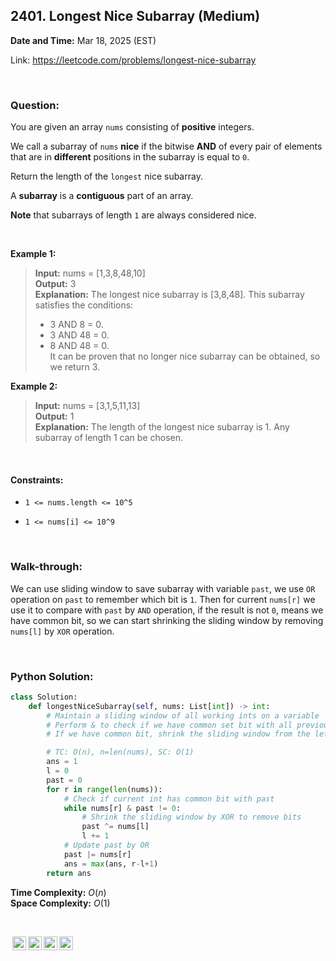 ## 2401. Longest Nice Subarray (Medium)
**Date and Time:** Mar 18, 2025 (EST)

Link: https://leetcode.com/problems/longest-nice-subarray

<br>

### Question:
You are given an array `nums` consisting of **positive** integers.

We call a subarray of `nums` **nice** if the bitwise **AND** of every pair of elements that are in **different** positions in the subarray is equal to `0`.

Return the length of the `longest` nice subarray.

A **subarray** is a **contiguous** part of an array.

**Note** that subarrays of length `1` are always considered nice.

<br>

**Example 1:**
> **Input:** nums = [1,3,8,48,10] <br>
> **Output:** 3 <br>
> **Explanation:** The longest nice subarray is [3,8,48]. This subarray satisfies the conditions:
> - 3 AND 8 = 0.
> - 3 AND 48 = 0.
> - 8 AND 48 = 0. <br>
> It can be proven that no longer nice subarray can be obtained, so we return 3.

**Example 2:**
> **Input:** nums = [3,1,5,11,13] <br>
> **Output:** 1 <br>
> **Explanation:** The length of the longest nice subarray is 1. Any subarray of length 1 can be chosen.

<br>

#### Constraints:
* `1 <= nums.length <= 10^5`

* `1 <= nums[i] <= 10^9`

<br>

### Walk-through: 
We can use sliding window to save subarray with variable `past`, we use `OR` operation on `past` to remember which bit is `1`. Then for current `nums[r]` we use it to compare with `past` by `AND` operation, if the result is not `0`, means we have common bit, so we can start shrinking the sliding window by removing `nums[l]` by `XOR` operation.

<br>

### Python Solution:
```python
class Solution:
    def longestNiceSubarray(self, nums: List[int]) -> int:
        # Maintain a sliding window of all working ints on a variable
        # Perform & to check if we have common set bit with all previous ints or not
        # If we have common bit, shrink the sliding window from the left by performing XOR. Otherwise, update past by OR

        # TC: O(n), n=len(nums), SC: O(1)
        ans = 1
        l = 0
        past = 0
        for r in range(len(nums)):
            # Check if current int has common bit with past
            while nums[r] & past != 0:
                # Shrink the sliding window by XOR to remove bits
                past ^= nums[l]
                l += 1
            # Update past by OR
            past |= nums[r]
            ans = max(ans, r-l+1)
        return ans
```
**Time Complexity:** $O(n)$ <br>
**Space Complexity:** $O(1)$

<br>

<img style="height:22px!important;margin-left:3px;vertical-align:text-bottom;" src="https://mirrors.creativecommons.org/presskit/icons/cc.svg?ref=chooser-v1" alt="CC BY-NC-SA" title="CC BY-NC-SA"><img style="height:22px!important;margin-left:3px;vertical-align:text-bottom;" src="https://mirrors.creativecommons.org/presskit/icons/by.svg?ref=chooser-v1" alt="BY: credit must be given to the creator" title="BY: credit must be given to the creator"><img style="height:22px!important;margin-left:3px;vertical-align:text-bottom;" src="https://mirrors.creativecommons.org/presskit/icons/nc.svg?ref=chooser-v1" alt="NC: Only noncommercial uses of the work are permitted" title="NC: Only noncommercial uses of the work are permitted"><img style="height:22px!important;margin-left:3px;vertical-align:text-bottom;" src="https://mirrors.creativecommons.org/presskit/icons/sa.svg?ref=chooser-v1" alt="SA: Adaptations must be shared under the same terms" title="SA: Adaptations must be shared under the same terms">